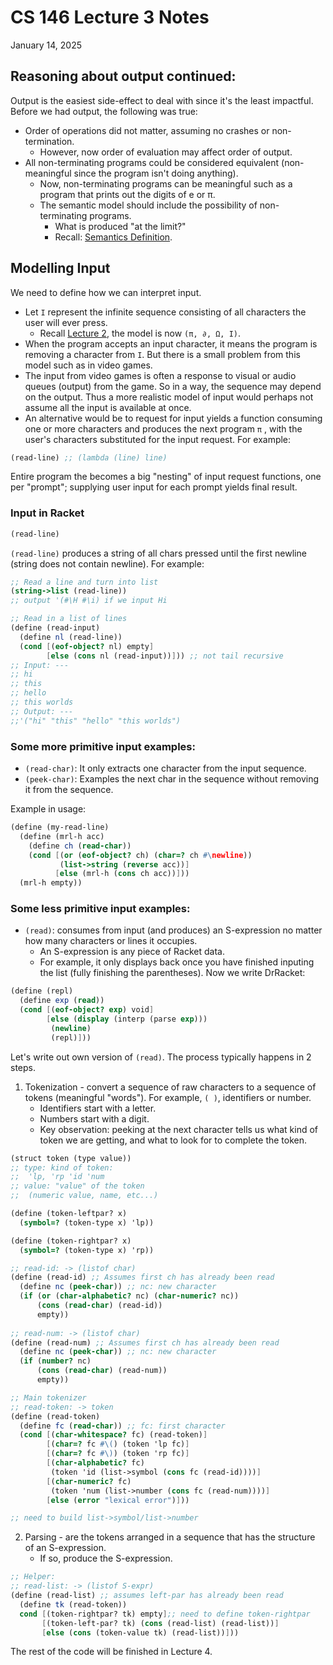 # CS 146 Lecture 3 Notes

January 14, 2025

## Reasoning about output continued:
Output is the easiest side-effect to deal with since it's the least impactful. Before we had output, the following was true:
- Order of operations did not matter, assuming no crashes or non-termination.
	- However, now order of evaluation may affect order of output.
- All non-terminating programs could be considered equivalent (non-meaningful since the program isn't doing anything).
	- Now, non-terminating programs can be meaningful such as a program that prints out the digits of e or π.
	- The semantic model should include the possibility of non-terminating programs.
		- What is produced "at the limit?"
		- Recall: [Semantics Definition](https://en.wikipedia.org/wiki/Semantics_(computer_science)).
## Modelling Input
We need to define how we can interpret input.
- Let `I` represent the infinite sequence consisting of all characters the user will ever press.
	- Recall [Lecture 2](./cs146-lecture2), the model is now `(π, ∂, Ω, I)`.
- When the program accepts an input character, it means the program is removing a character from `I`.
But there is a small problem from this model such as in video games.
- The input from video games is often a response to visual or audio queues (output) from the game. So in a way, the sequence may depend on the output. Thus a more realistic model of input would perhaps not assume all the input is available at once.
- An alternative would be to request for input yields a function consuming one or more characters and produces the next program `π` , with the user's characters substituted for the input request.
For example:
```scheme
(read-line) ;; (lambda (line) line)
```

Entire program the becomes a big "nesting" of input request functions, one per "prompt"; supplying user input for each prompt yields final result.

### Input in Racket
```scheme
(read-line) 
```
`(read-line)` produces a string of all chars pressed until the first newline (string does not contain newline).
For example:
```scheme
;; Read a line and turn into list
(string->list (read-line))
;; output '(#\H #\i) if we input Hi

;; Read in a list of lines
(define (read-input)
  (define nl (read-line))
  (cond [(eof-object? nl) empty]
		[else (cons nl (read-input))])) ;; not tail recursive
;; Input: ---
;; hi
;; this
;; hello
;; this worlds
;; Output: ---
;;'("hi" "this" "hello" "this worlds")
```

### Some more primitive input examples:
- `(read-char)`: It only extracts one character from the input sequence.
- `(peek-char)`: Examples the next char in the sequence without removing it from the sequence.

Example in usage:
```scheme
(define (my-read-line)
  (define (mrl-h acc)
    (define ch (read-char))
    (cond [(or (eof-object? ch) (char=? ch #\newline)) 
           (list->string (reverse acc))]
		  [else (mrl-h (cons ch acc))]))
  (mrl-h empty))
```

### Some less primitive input examples:
- `(read)`: consumes from input (and produces) an S-expression no matter how many characters or lines it occupies.
	- An S-expression is any piece of Racket data.
	- For example, it only displays back once you have finished inputing the list (fully finishing the parentheses).
Now we write DrRacket:
```scheme
(define (repl)
  (define exp (read))
  (cond [(eof-object? exp) void]
        [else (display (interp (parse exp)))
         (newline)
         (repl)]))
```

Let's write out own version of `(read)`. The process typically happens in 2 steps.
1. Tokenization - convert a sequence of raw characters to a sequence of tokens (meaningful "words"). For example, `( )`, identifiers or number.
	- Identifiers start with a letter.
	- Numbers start with a digit.
	- Key observation: peeking at the next character tells us what kind of token we are getting, and what to look for to complete the token.
```scheme
(struct token (type value))
;; type: kind of token:
;;  'lp, 'rp 'id 'num
;; value: "value" of the token
;;  (numeric value, name, etc...)

(define (token-leftpar? x)
  (symbol=? (token-type x) 'lp))

(define (token-rightpar? x)
  (symbol=? (token-type x) 'rp))

;; read-id: -> (listof char)
(define (read-id) ;; Assumes first ch has already been read
  (define nc (peek-char)) ;; nc: new character
  (if (or (char-alphabetic? nc) (char-numeric? nc))
      (cons (read-char) (read-id))
      empty))
      
;; read-num: -> (listof char)
(define (read-num) ;; Assumes first ch has already been read
  (define nc (peek-char)) ;; nc: new character
  (if (number? nc)
      (cons (read-char) (read-num))
      empty))

;; Main tokenizer
;; read-token: -> token
(define (read-token)
  (define fc (read-char)) ;; fc: first character
  (cond [(char-whitespace? fc) (read-token)]
        [(char=? fc #\() (token 'lp fc)]
        [(char=? fc #\)) (token 'rp fc)]
        [(char-alphabetic? fc)
         (token 'id (list->symbol (cons fc (read-id))))]
        [(char-numeric? fc)
         (token 'num (list->number (cons fc (read-num))))]
        [else (error "lexical error")]))

;; need to build list->symbol/list->number
```
2. Parsing - are the tokens arranged in a sequence that has the structure of an S-expression.
	- If so, produce the S-expression.
```scheme
;; Helper:
;; read-list: -> (listof S-expr)
(define (read-list) ;; assumes left-par has already been read
  (define tk (read-token))
  cond [(token-rightpar? tk) empty];; need to define token-rightpar
       [(token-left-par? tk) (cons (read-list) (read-list))]
       [else (cons (token-value tk) (read-list))]))
```

The rest of the code will be finished in Lecture 4.